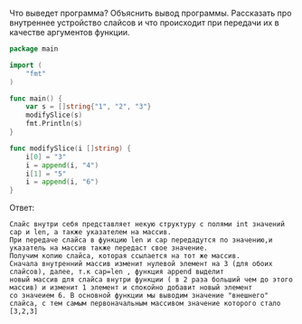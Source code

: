 Что выведет программа? Объяснить вывод программы. Рассказать про внутреннее устройство слайсов и что происходит при передачи их в качестве аргументов функции.

```go
package main

import (
	"fmt"
)

func main() {
	var s = []string{"1", "2", "3"}
	modifySlice(s)
	fmt.Println(s)
}

func modifySlice(i []string) {
	i[0] = "3"
	i = append(i, "4")
	i[1] = "5"
	i = append(i, "6")
}
```

Ответ:
```
Слайс внутри себя представляет некую структуру с полями int значений cap и len, а также указателем на массив.
При передаче слайса в функцию len и cap передадутся по значению,и указатель на массив также передаст свое значение.
Получим копию слайса, которая ссылается на тот же массив.
Сначала внутренний массив изменит нулевой элемент на 3 (для обоих слайсов), далее, т.к cap=len , функция append выделит
новый массив для слайса внутри функции ( в 2 раза больший чем до этого массив) и изменит 1 элемент и спокойно добавит новый элемент
со значеием 6. В основной функции мы выводим значение "внешнего" слайса, с тем самым первоначальным массивом значение которого стало [3,2,3]

```
